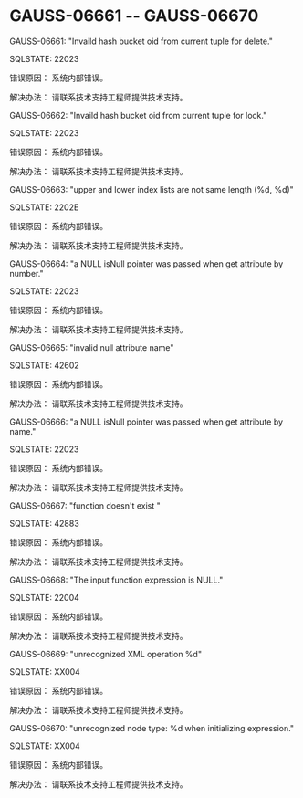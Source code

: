 # GAUSS-06661 -- GAUSS-06670<a name="ZH-CN_TOPIC_0302072880"></a>

GAUSS-06661: "Invaild hash bucket oid from current tuple for delete."

SQLSTATE: 22023

错误原因： 系统内部错误。

解决办法： 请联系技术支持工程师提供技术支持。

GAUSS-06662: "Invaild hash bucket oid from current tuple for lock."

SQLSTATE: 22023

错误原因： 系统内部错误。

解决办法： 请联系技术支持工程师提供技术支持。

GAUSS-06663: "upper and lower index lists are not same length \(%d, %d\)"

SQLSTATE: 2202E

错误原因： 系统内部错误。

解决办法： 请联系技术支持工程师提供技术支持。

GAUSS-06664: "a NULL isNull pointer was passed when get attribute by number."

SQLSTATE: 22023

错误原因： 系统内部错误。

解决办法： 请联系技术支持工程师提供技术支持。

GAUSS-06665: "invalid null attribute name"

SQLSTATE: 42602

错误原因： 系统内部错误。

解决办法： 请联系技术支持工程师提供技术支持。

GAUSS-06666: "a NULL isNull pointer was passed when get attribute by name."

SQLSTATE: 22023

错误原因： 系统内部错误。

解决办法： 请联系技术支持工程师提供技术支持。

GAUSS-06667: "function doesn't exist "

SQLSTATE: 42883

错误原因： 系统内部错误。

解决办法： 请联系技术支持工程师提供技术支持。

GAUSS-06668: "The input function expression is NULL."

SQLSTATE: 22004

错误原因： 系统内部错误。

解决办法： 请联系技术支持工程师提供技术支持。

GAUSS-06669: "unrecognized XML operation %d"

SQLSTATE: XX004

错误原因： 系统内部错误。

解决办法： 请联系技术支持工程师提供技术支持。

GAUSS-06670: "unrecognized node type: %d when initializing expression."

SQLSTATE: XX004

错误原因： 系统内部错误。

解决办法： 请联系技术支持工程师提供技术支持。

